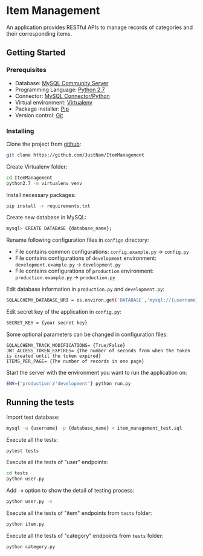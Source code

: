 
# Item Management

An application provides RESTful APIs to manage records of categories and their corresponding items.

## Getting Started

### Prerequisites
- Database: [MySQL Community Server](https://dev.mysql.com/downloads/mysql/)
- Programming Language: [ Python 2.7 ](https://www.python.org/download/releases/2.7/) 
- Connector: [ MySQL Connector/Python ](https://dev.mysql.com/downloads/connector/python/) 
- Virtual environment: [ Virtualenv ](https://virtualenv.pypa.io/en/latest/) 
- Package installer: [ Pip ](https://pip.pypa.io/en/urdy/installing/) 
- Version control: [ Git ](https://git-scm.com/downloads)





### Installing

Clone the project from [github](https://github.com):

```sh
git clone https://github.com/JustNam/ItemManagement
```


Create Virtualenv folder:

```sh
cd ItemManagement
python2.7 -m virtualenv venv 
```

Install necessary packages:
```sh
pip install -r requirements.txt
```
 
Create new database in MySQL:
```sh
mysql> CREATE DATABASE {database_name};
```

Rename following configuration files in `configs` directory: 
- File contains common configurations: `config.example.py` -> `config.py`
- File contains configurations of `development` environment: `development.example.py` -> `development.py`
- File contains configurations of `production` environment: `production.example.py` -> `production.py`

Edit database information in `production.py` and `development.py`:
```sh
SQLALCHEMY_DATABASE_URI = os.environ.get('DATABASE','mysql://{username}:{password}@localhost/{database_name}') 
```

Edit secret key of the application in `config.py`: 
```sh
SECRET_KEY = {your secret key}
```

Some optional parameters can be changed in configuration files:
```
SQLALCHEMY_TRACK_MODIFICATIONS= {True/False}
JWT_ACCESS_TOKEN_EXPIRES= {The number of seconds from when the token is created until the token expired}
ITEMS_PER_PAGE= {The number of records in one page}
```
 
Start the server with the environment you want to run the application on:
```sh
ENV={'production'/'development'} python run.py
```



## Running the tests
Import test database:
```sh
mysql -u {username} -p {database_name} < item_management_test.sql
```
Execute all the tests:
```sh
pytest tests
```

Execute all the tests of "user" endpoints:
```sh
cd tests
python user.py
```
Add `-v` option to show the detail of testing process:
```sh
python user.py -v
```

Execute all the tests of "item" endpoints from `tests` folder:
```sh
python item.py
```

Execute all the tests of "category" endpoints from `tests` folder:
```sh
python category.py
```

